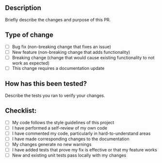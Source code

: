 ## Description

Briefly describe the changes and purpose of this PR.

## Type of change

- [ ] Bug fix (non-breaking change that fixes an issue)
- [ ] New feature (non-breaking change that adds functionality)
- [ ] Breaking change (change that would cause existing functionality to not
      work as expected)
- [ ] This change requires a documentation update

## How has this been tested?

Describe the tests you ran to verify your changes.

## Checklist:

- [ ] My code follows the style guidelines of this project
- [ ] I have performed a self-review of my own code
- [ ] I have commented my code, particularly in hard-to-understand areas
- [ ] I have made corresponding changes to the documentation
- [ ] My changes generate no new warnings
- [ ] I have added tests that prove my fix is effective or that my feature works
- [ ] New and existing unit tests pass locally with my changes
